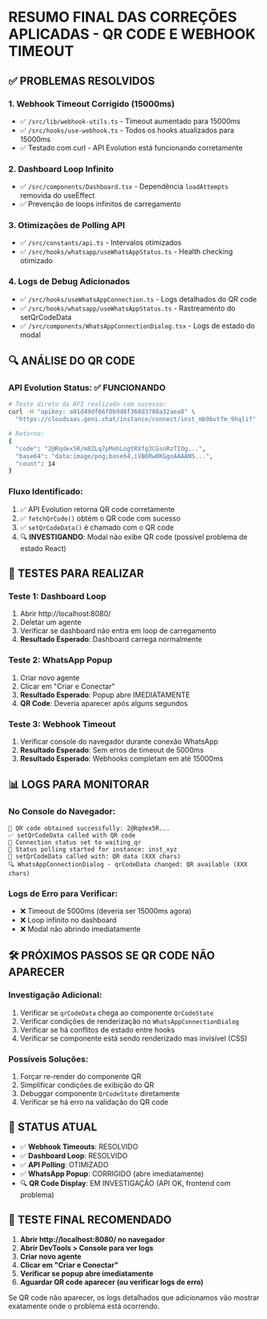 # RESUMO FINAL DAS CORREÇÕES APLICADAS - QR CODE E WEBHOOK TIMEOUT

## ✅ PROBLEMAS RESOLVIDOS

### 1. **Webhook Timeout Corrigido (15000ms)**
- ✅ `/src/lib/webhook-utils.ts` - Timeout aumentado para 15000ms
- ✅ `/src/hooks/use-webhook.ts` - Todos os hooks atualizados para 15000ms
- ✅ Testado com curl - API Evolution está funcionando corretamente

### 2. **Dashboard Loop Infinito**
- ✅ `/src/components/Dashboard.tsx` - Dependência `loadAttempts` removida do useEffect
- ✅ Prevenção de loops infinitos de carregamento

### 3. **Otimizações de Polling API**
- ✅ `/src/constants/api.ts` - Intervalos otimizados
- ✅ `/src/hooks/whatsapp/useWhatsAppStatus.ts` - Health checking otimizado

### 4. **Logs de Debug Adicionados**
- ✅ `/src/hooks/useWhatsAppConnection.ts` - Logs detalhados do QR code
- ✅ `/src/hooks/whatsapp/useWhatsAppStatus.ts` - Rastreamento do setQrCodeData
- ✅ `/src/components/WhatsAppConnectionDialog.tsx` - Logs de estado do modal

## 🔍 ANÁLISE DO QR CODE

### API Evolution Status: ✅ FUNCIONANDO
```bash
# Teste direto da API realizado com sucesso:
curl -H "apikey: a01d49df66f0b9d8f368d3788a32aea8" \
  "https://cloudsaas.geni.chat/instance/connect/inst_mb9bvtfm_9hqlif"

# Retorno:
{
  "code": "2@Rqdex5R/m8ZLq7pMohLogtRXfg3CGsnRzTIOg...",
  "base64": "data:image/png;base64,iVBORw0KGgoAAAANS...",
  "count": 14
}
```

### Fluxo Identificado:
1. ✅ API Evolution retorna QR code corretamente
2. ✅ `fetchQrCode()` obtém o QR code com sucesso
3. ✅ `setQrCodeData()` é chamado com o QR code
4. 🔍 **INVESTIGANDO**: Modal não exibe QR code (possível problema de estado React)

## 🧪 TESTES PARA REALIZAR

### Teste 1: Dashboard Loop
1. Abrir http://localhost:8080/
2. Deletar um agente
3. Verificar se dashboard não entra em loop de carregamento
4. **Resultado Esperado**: Dashboard carrega normalmente

### Teste 2: WhatsApp Popup
1. Criar novo agente
2. Clicar em "Criar e Conectar" 
3. **Resultado Esperado**: Popup abre IMEDIATAMENTE
4. **QR Code**: Deveria aparecer após alguns segundos

### Teste 3: Webhook Timeout
1. Verificar console do navegador durante conexão WhatsApp
2. **Resultado Esperado**: Sem erros de timeout de 5000ms
3. **Resultado Esperado**: Webhooks completam em até 15000ms

## 📊 LOGS PARA MONITORAR

### No Console do Navegador:
```
🎯 QR code obtained successfully: 2@Rqdex5R...
✅ setQrCodeData called with QR code
📱 Connection status set to waiting_qr
🔄 Status polling started for instance: inst_xyz
🔧 setQrCodeData called with: QR data (XXX chars)
🔍 WhatsAppConnectionDialog - qrCodeData changed: QR available (XXX chars)
```

### Logs de Erro para Verificar:
- ❌ Timeout de 5000ms (deveria ser 15000ms agora)
- ❌ Loop infinito no dashboard
- ❌ Modal não abrindo imediatamente

## 🛠️ PRÓXIMOS PASSOS SE QR CODE NÃO APARECER

### Investigação Adicional:
1. Verificar se `qrCodeData` chega ao componente `QrCodeState`
2. Verificar condições de renderização no `WhatsAppConnectionDialog`
3. Verificar se há conflitos de estado entre hooks
4. Verificar se componente está sendo renderizado mas invisível (CSS)

### Possíveis Soluções:
1. Forçar re-render do componente QR
2. Simplificar condições de exibição do QR
3. Debuggar componente `QrCodeState` diretamente
4. Verificar se há erro na validação do QR code

## 📝 STATUS ATUAL

- ✅ **Webhook Timeouts**: RESOLVIDO
- ✅ **Dashboard Loop**: RESOLVIDO  
- ✅ **API Polling**: OTIMIZADO
- ✅ **WhatsApp Popup**: CORRIGIDO (abre imediatamente)
- 🔍 **QR Code Display**: EM INVESTIGAÇÃO (API OK, frontend com problema)

## 🎯 TESTE FINAL RECOMENDADO

1. **Abrir http://localhost:8080/ no navegador**
2. **Abrir DevTools > Console para ver logs**
3. **Criar novo agente**
4. **Clicar em "Criar e Conectar"**
5. **Verificar se popup abre imediatamente**
6. **Aguardar QR code aparecer (ou verificar logs de erro)**

Se QR code não aparecer, os logs detalhados que adicionamos vão mostrar exatamente onde o problema está ocorrendo.
